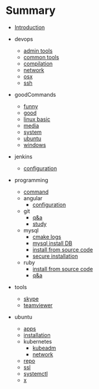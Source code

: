 # Summary

* [Introduction](README.md)

* devops
    * [admin tools](devops/adminTools.md)
    * [common tools](devops/commonTools.md)
    * [compilation](devops/compilation.md)
    * [network](devops/network.md)
    * [osx](devops/osx.md)
    * [ssh](devops/ssh.md)

* goodCommands
    * [funny](goodCommands/funny.md)
    * [good](goodCommands/good.md)
    * [linux basic](goodCommands/linuxBasic.md)
    * [media](goodCommands/media.md)
    * [system](goodCommands/system.md)
    * [ubuntu](goodCommands/ubuntu.md)
    * [windows](goodCommands/windows.md)

* jenkins
    * [configuration](jenkins/configuration.md)

* programming
    * [command](programming/programCommand.md)
    * angular
        * [configuration](programming/angular/angularConfiguraion.md)
    * git
        * [q&a](programming/git/gitQ&A.md)
        * [study](programming/git/gitStudy.md)
    * mysql
        * [cmake logs](programming/mysql/mysqlCmakeLogs.md)
        * [mysql install DB](programming/mysql/mysqlInstallDB.md)
        * [install from source code](programming/mysql/mysqlInstallationBySourceCode.md)
        * [secure installation](programming/mysql/mysqlSecureInstallation.md)
    * ruby
        * [install from source code](programming/ruby/rubyInstallationBySourceCode.md)
        * [q&a](programming/ruby/rubyInstallationQ&A.md)

* tools
    * [skype](tools/skype.md)
    * [teamviewer](tools/teamviewer.md)

* ubuntu
    * [apps](ubuntu/apps.md)
    * [installation](ubuntu/installation.md)
    * kubernetes
        * [kubeadm](ubuntu/kubernetes/kubeadm.md)
        * [network](ubuntu/kubernetes/network.md)
    * [repo](ubuntu/repo.md)
    * [ssl](ubuntu/ssl.md)
    * [systemctl](ubuntu/systemctl.md)
    * [x](ubuntu/x.md)

